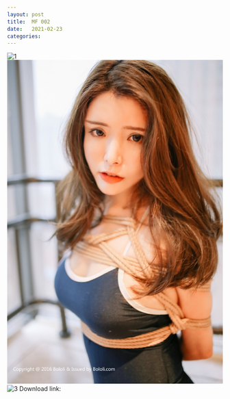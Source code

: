 ```yaml
---
layout: post
title:  MF 002
date:   2021-02-23
categories: 
---
```


![1](/images/MF002/aaa.jpg)
![2](/images/MF002/bbb.jpg)
![3](/images/MF002/ccc.jpg)
Download link:       
